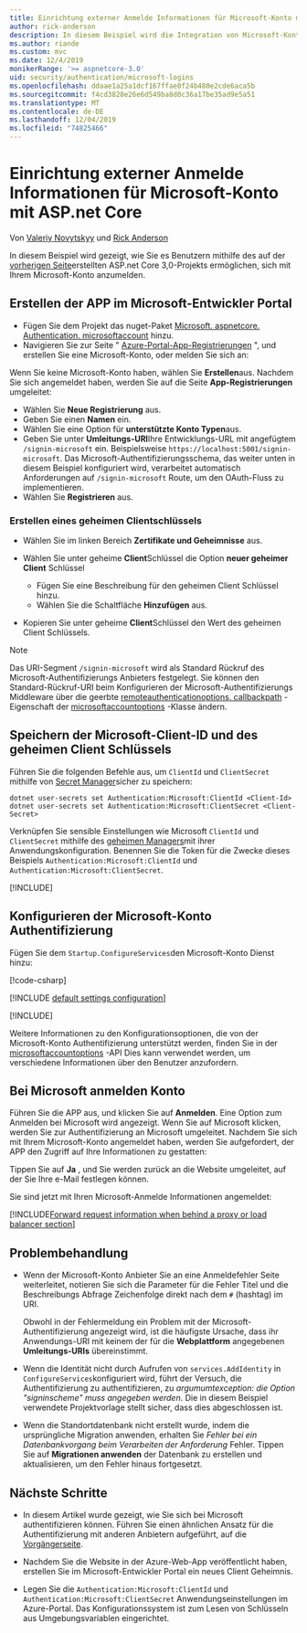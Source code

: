 ```yaml
---
title: Einrichtung externer Anmelde Informationen für Microsoft-Konto mit ASP.net Core
author: rick-anderson
description: In diesem Beispiel wird die Integration von Microsoft-Konto Benutzerauthentifizierung in eine vorhandene ASP.net Core-App veranschaulicht.
ms.author: riande
ms.custom: mvc
ms.date: 12/4/2019
monikerRange: '>= aspnetcore-3.0'
uid: security/authentication/microsoft-logins
ms.openlocfilehash: ddaae1a25a1dcf167ffae0f24b480e2cde6aca5b
ms.sourcegitcommit: f4cd3828e26e6d549ba8d0c36a17be35ad9e5a51
ms.translationtype: MT
ms.contentlocale: de-DE
ms.lasthandoff: 12/04/2019
ms.locfileid: "74825466"
---
```

# <a name="microsoft-account-external-login-setup-with-aspnet-core"></a>Einrichtung externer Anmelde Informationen für Microsoft-Konto mit ASP.net Core

Von [Valeriy Novytskyy](https://github.com/01binary) und [Rick Anderson](https://twitter.com/RickAndMSFT)

In diesem Beispiel wird gezeigt, wie Sie es Benutzern mithilfe des auf der [vorherigen Seite](xref:security/authentication/social/index)erstellten ASP.net Core 3,0-Projekts ermöglichen, sich mit Ihrem Microsoft-Konto anzumelden.

## <a name="create-the-app-in-microsoft-developer-portal"></a>Erstellen der APP im Microsoft-Entwickler Portal

* Fügen Sie dem Projekt das nuget-Paket [Microsoft. aspnetcore. Authentication. microsoftaccount](https://www.nuget.org/packages/Microsoft.AspNetCore.Authentication.MicrosoftAccount/) hinzu.
* Navigieren Sie zur Seite " [Azure-Portal-App-Registrierungen](https://go.microsoft.com/fwlink/?linkid=2083908) ", und erstellen Sie eine Microsoft-Konto, oder melden Sie sich an:

Wenn Sie keine Microsoft-Konto haben, wählen Sie **Erstellen**aus. Nachdem Sie sich angemeldet haben, werden Sie auf die Seite **App-Registrierungen** umgeleitet:

* Wählen Sie **Neue Registrierung** aus.
* Geben Sie einen **Namen** ein.
* Wählen Sie eine Option für **unterstützte Konto Typen**aus.  <!-- Accounts for any org work with MS domain accounts. Most folks probably want the last option, personal MS accounts -->
* Geben Sie unter **Umleitungs-URI**Ihre Entwicklungs-URL mit angefügtem `/signin-microsoft` ein. Beispielsweise `https://localhost:5001/signin-microsoft`. Das Microsoft-Authentifizierungsschema, das weiter unten in diesem Beispiel konfiguriert wird, verarbeitet automatisch Anforderungen auf `/signin-microsoft` Route, um den OAuth-Fluss zu implementieren.
* Wählen Sie **Registrieren** aus.

### <a name="create-client-secret"></a>Erstellen eines geheimen Clientschlüssels

* Wählen Sie im linken Bereich **Zertifikate und Geheimnisse** aus.
* Wählen Sie unter geheime **Client**Schlüssel die Option **neuer geheimer Client** Schlüssel

  * Fügen Sie eine Beschreibung für den geheimen Client Schlüssel hinzu.
  * Wählen Sie die Schaltfläche **Hinzufügen** aus.

* Kopieren Sie unter geheime **Client**Schlüssel den Wert des geheimen Client Schlüssels.

> [!NOTE]
> Das URI-Segment `/signin-microsoft` wird als Standard Rückruf des Microsoft-Authentifizierungs Anbieters festgelegt. Sie können den Standard-Rückruf-URI beim Konfigurieren der Microsoft-Authentifizierungs Middleware über die geerbte [remoteauthenticationoptions. callbackpath](/dotnet/api/microsoft.aspnetcore.authentication.remoteauthenticationoptions.callbackpath) -Eigenschaft der [microsoftaccountoptions](/dotnet/api/microsoft.aspnetcore.authentication.microsoftaccount.microsoftaccountoptions) -Klasse ändern.

## <a name="store-the-microsoft-client-id-and-client-secret"></a>Speichern der Microsoft-Client-ID und des geheimen Client Schlüssels

Führen Sie die folgenden Befehle aus, um `ClientId` und `ClientSecret` mithilfe von [Secret Manager](xref:security/app-secrets)sicher zu speichern:

```dotnetcli
dotnet user-secrets set Authentication:Microsoft:ClientId <Client-Id>
dotnet user-secrets set Authentication:Microsoft:ClientSecret <Client-Secret>
```

Verknüpfen Sie sensible Einstellungen wie Microsoft `ClientId` und `ClientSecret` mithilfe des [geheimen Managers](xref:security/app-secrets)mit ihrer Anwendungskonfiguration. Benennen Sie die Token für die Zwecke dieses Beispiels `Authentication:Microsoft:ClientId` und `Authentication:Microsoft:ClientSecret`.

[!INCLUDE[](~/includes/environmentVarableColon.md)]

## <a name="configure-microsoft-account-authentication"></a>Konfigurieren der Microsoft-Konto Authentifizierung

Fügen Sie dem `Startup.ConfigureServices`den Microsoft-Konto Dienst hinzu:

[!code-csharp[](~/security/authentication/social/social-code/3.x/StartupMS3x.cs?name=snippet&highlight=10-14)]

[!INCLUDE [default settings configuration](includes/default-settings.md)]

[!INCLUDE[](includes/chain-auth-providers.md)]

Weitere Informationen zu den Konfigurationsoptionen, die von der Microsoft-Konto Authentifizierung unterstützt werden, finden Sie in der [microsoftaccountoptions](/dotnet/api/microsoft.aspnetcore.builder.microsoftaccountoptions) -API Dies kann verwendet werden, um verschiedene Informationen über den Benutzer anzufordern.

## <a name="sign-in-with-microsoft-account"></a>Bei Microsoft anmelden Konto

Führen Sie die APP aus, und klicken Sie auf **Anmelden**. Eine Option zum Anmelden bei Microsoft wird angezeigt. Wenn Sie auf Microsoft klicken, werden Sie zur Authentifizierung an Microsoft umgeleitet. Nachdem Sie sich mit Ihrem Microsoft-Konto angemeldet haben, werden Sie aufgefordert, der APP den Zugriff auf Ihre Informationen zu gestatten:

Tippen Sie auf **Ja** , und Sie werden zurück an die Website umgeleitet, auf der Sie Ihre e-Mail festlegen können.

Sie sind jetzt mit Ihren Microsoft-Anmelde Informationen angemeldet:

[!INCLUDE[Forward request information when behind a proxy or load balancer section](includes/forwarded-headers-middleware.md)]

## <a name="troubleshooting"></a>Problembehandlung

* Wenn der Microsoft-Konto Anbieter Sie an eine Anmeldefehler Seite weiterleitet, notieren Sie sich die Parameter für die Fehler Titel und die Beschreibungs Abfrage Zeichenfolge direkt nach dem `#` (hashtag) im URI.

  Obwohl in der Fehlermeldung ein Problem mit der Microsoft-Authentifizierung angezeigt wird, ist die häufigste Ursache, dass ihr Anwendungs-URI mit keinem der für die **Webplattform** angegebenen **Umleitungs-URIs** übereinstimmt.
* Wenn die Identität nicht durch Aufrufen von `services.AddIdentity` in `ConfigureServices`konfiguriert wird, führt der Versuch, die Authentifizierung zu authentifizieren, zu *argumumtexception: die Option "signinscheme" muss angegeben werden*. Die in diesem Beispiel verwendete Projektvorlage stellt sicher, dass dies abgeschlossen ist.
* Wenn die Standortdatenbank nicht erstellt wurde, indem die ursprüngliche Migration anwenden, erhalten Sie *Fehler bei ein Datenbankvorgang beim Verarbeiten der Anforderung* Fehler. Tippen Sie auf **Migrationen anwenden** der Datenbank zu erstellen und aktualisieren, um den Fehler hinaus fortgesetzt.

## <a name="next-steps"></a>Nächste Schritte

* In diesem Artikel wurde gezeigt, wie Sie sich bei Microsoft authentifizieren können. Führen Sie einen ähnlichen Ansatz für die Authentifizierung mit anderen Anbietern aufgeführt, auf die [Vorgängerseite](xref:security/authentication/social/index).

* Nachdem Sie die Website in der Azure-Web-App veröffentlicht haben, erstellen Sie im Microsoft-Entwickler Portal ein neues Client Geheimnis.

* Legen Sie die `Authentication:Microsoft:ClientId` und `Authentication:Microsoft:ClientSecret` Anwendungseinstellungen im Azure-Portal. Das Konfigurationssystem ist zum Lesen von Schlüsseln aus Umgebungsvariablen eingerichtet.
